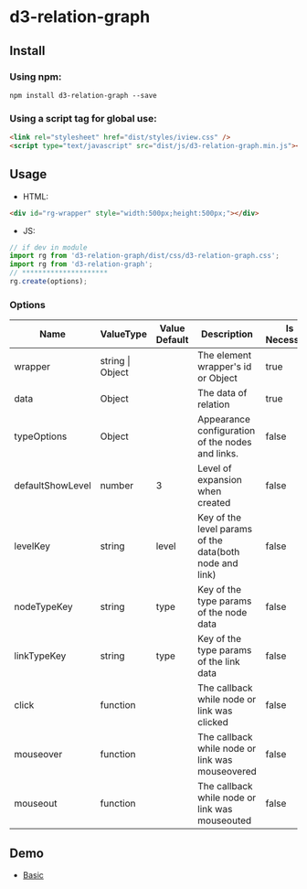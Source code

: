 # d3-relation-graph

## Install

### Using npm:

```
npm install d3-relation-graph --save
```

### Using a script tag for global use:

```html
<link rel="stylesheet" href="dist/styles/iview.css" />
<script type="text/javascript" src="dist/js/d3-relation-graph.min.js"></script>
```

## Usage

-   HTML:

```html
<div id="rg-wrapper" style="width:500px;height:500px;"></div>
```

-   JS:
```js
// if dev in module
import rg from 'd3-relation-graph/dist/css/d3-relation-graph.css';
import rg from 'd3-relation-graph';
// *********************
rg.create(options);
```
### Options
|Name|ValueType|Value Default|Description|Is Necessary|
|----|---------|-------------|-----------|------------|
|wrapper|string \| Object||The element wrapper's id or Object|true|
|data|Object||The data of relation|true|
|typeOptions|Object||Appearance configuration of the nodes and links.|false|
|defaultShowLevel|number|3|Level of expansion when created|false|
|levelKey|string|level|Key of the level params of the data(both node and link)|false|
|nodeTypeKey|string|type|Key of the type params of the node data|false|
|linkTypeKey|string|type|Key of the type params of the link data|false|
|click|function||The callback while node or link was clicked|false|
|mouseover|function||The callback while node or link was mouseovered|false|
|mouseout|function||The callback while node or link was mouseouted|false|

## Demo
* [Basic]("./demo/basic.html")